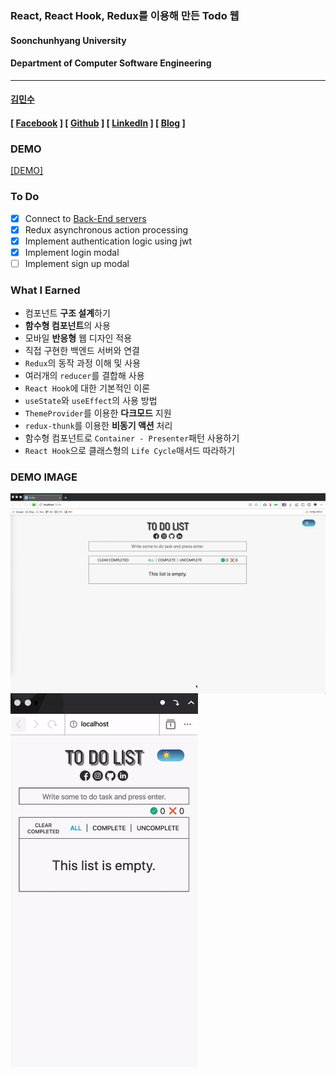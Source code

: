 ### React, React Hook, Redux를 이용해 만든 Todo 웹

#### Soonchunhyang University<br/>

#### Department of Computer Software Engineering

---

#### [김민수](https://github.com/alstn2468)

#### [ [Facebook](https://www.facebook.com/profile.php?id=100003769223078) ] [ [Github](https://github.com/alstn2468) ] [ [LinkedIn](https://www.linkedin.com/in/minsu-kim-336289160/) ] [ [Blog](https://alstn2468.github.io/) ]<br/>

### DEMO

[[DEMO]](https://alstn2468.github.io/Redux_ToDo_Web/)

### To Do

-   [x] Connect to [Back-End servers](https://github.com/alstn2468/Redux_ToDo_Web_Backend)
-   [x] Redux asynchronous action processing
-   [x] Implement authentication logic using jwt
-   [x] Implement login modal
-   [ ] Implement sign up modal

### What I Earned

-   컴포넌트 **구조 설계**하기
-   **함수형 컴포넌트**의 사용
-   모바일 **반응형** 웹 디자인 적용
-   직접 구현한 백엔드 서버와 연결
-   `Redux`의 동작 과정 이해 및 사용
-   여러개의 `reducer`를 결합해 사용
-   `React Hook`에 대한 기본적인 이론
-   `useState`와 `useEffect`의 사용 방법
-   `ThemeProvider`를 이용한 **다크모드** 지원
-   `redux-thunk`를 이용한 **비동기 액션** 처리
-   함수형 컴포넌트로 `Container - Presenter`패턴 사용하기
-   `React Hook`으로 클래스형의 `Life Cycle`매서드 따라하기

### DEMO IMAGE

<img align="left" src="/DEMO/todo_pc.gif" width="600" height="auto" alt="PC DARK MODE DEMO"><br>
<img align="left" src="/DEMO/todo_mobile.gif" width="300" height="auto" alt="MOBILE WHITE MODE DEMO"><br>
